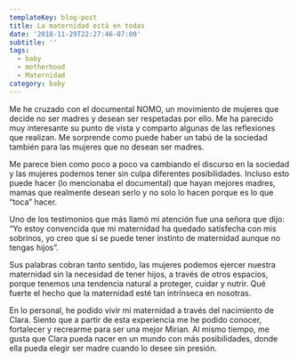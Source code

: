 ```yaml
---
templateKey: blog-post
title: La maternidad está en todas
date: '2018-11-29T22:27:46-07:00'
subtitle: ''
tags:
  - baby
  - motherhood
  - Maternidad
category: baby
---
```

Me he cruzado con el documental NOMO, un movimiento de mujeres que decide no ser madres y desean ser respetadas por ello. Me ha parecido muy interesante su punto de vista y comparto algunas de las reflexiones que realizan. Me sorprende como puede haber un tabú de la sociedad también para las mujeres que no desean ser madres.

Me parece bien como poco a poco va cambiando el discurso en la sociedad y las mujeres podemos tener sin culpa diferentes posibilidades. Incluso esto puede hacer (lo mencionaba el documental) que hayan mejores madres, mamas que realmente desean serlo y no solo lo hacen porque es lo que “toca” hacer.

Uno de los testimonios que más llamó mi atención fue una señora que dijo: “Yo estoy convencida que mi maternidad ha quedado satisfecha con mis sobrinos, yo creo que sí se puede tener instinto de maternidad aunque no tengas hijos”.

Sus palabras cobran tanto sentido, las mujeres podemos ejercer nuestra maternidad sin la necesidad de tener hijos, a través de otros espacios, porque tenemos una tendencia natural a proteger, cuidar y nutrir. Qué fuerte el hecho que la maternidad esté tan intrínseca en nosotras.

En lo personal, he podido vivir mi maternidad a través del nacimiento de Clara. Siento que a partir de esta experiencia me he podido conocer, fortalecer y recrearme para ser una mejor Mirian. Al mismo tiempo, me gusta que Clara pueda nacer en un mundo con más posibilidades, donde ella pueda elegir ser madre cuando lo desee sin presión.
